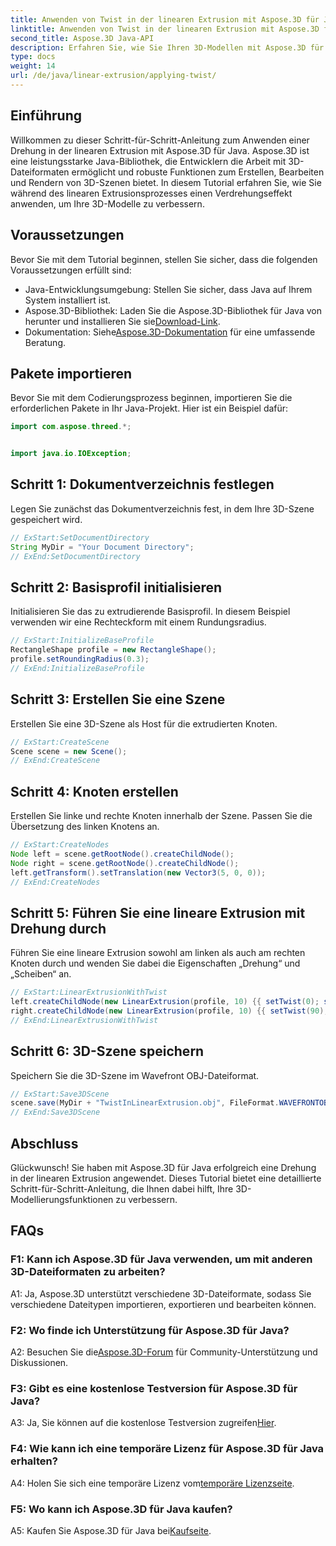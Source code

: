```yaml
---
title: Anwenden von Twist in der linearen Extrusion mit Aspose.3D für Java
linktitle: Anwenden von Twist in der linearen Extrusion mit Aspose.3D für Java
second_title: Aspose.3D Java-API
description: Erfahren Sie, wie Sie Ihren 3D-Modellen mit Aspose.3D für Java eine besondere Note verleihen. Befolgen Sie unsere Schritt-für-Schritt-Anleitung für verbesserte lineare Extrusionseffekte.
type: docs
weight: 14
url: /de/java/linear-extrusion/applying-twist/
---
```

## Einführung

Willkommen zu dieser Schritt-für-Schritt-Anleitung zum Anwenden einer Drehung in der linearen Extrusion mit Aspose.3D für Java. Aspose.3D ist eine leistungsstarke Java-Bibliothek, die Entwicklern die Arbeit mit 3D-Dateiformaten ermöglicht und robuste Funktionen zum Erstellen, Bearbeiten und Rendern von 3D-Szenen bietet. In diesem Tutorial erfahren Sie, wie Sie während des linearen Extrusionsprozesses einen Verdrehungseffekt anwenden, um Ihre 3D-Modelle zu verbessern.

## Voraussetzungen

Bevor Sie mit dem Tutorial beginnen, stellen Sie sicher, dass die folgenden Voraussetzungen erfüllt sind:

- Java-Entwicklungsumgebung: Stellen Sie sicher, dass Java auf Ihrem System installiert ist.
-  Aspose.3D-Bibliothek: Laden Sie die Aspose.3D-Bibliothek für Java von herunter und installieren Sie sie[Download-Link](https://releases.aspose.com/3d/java/).
-  Dokumentation: Siehe[Aspose.3D-Dokumentation](https://reference.aspose.com/3d/java/) für eine umfassende Beratung.

## Pakete importieren

Bevor Sie mit dem Codierungsprozess beginnen, importieren Sie die erforderlichen Pakete in Ihr Java-Projekt. Hier ist ein Beispiel dafür:

```java
import com.aspose.threed.*;


import java.io.IOException;
```

## Schritt 1: Dokumentverzeichnis festlegen

Legen Sie zunächst das Dokumentverzeichnis fest, in dem Ihre 3D-Szene gespeichert wird.

```java
// ExStart:SetDocumentDirectory
String MyDir = "Your Document Directory";
// ExEnd:SetDocumentDirectory
```

## Schritt 2: Basisprofil initialisieren

Initialisieren Sie das zu extrudierende Basisprofil. In diesem Beispiel verwenden wir eine Rechteckform mit einem Rundungsradius.

```java
// ExStart:InitializeBaseProfile
RectangleShape profile = new RectangleShape();
profile.setRoundingRadius(0.3);
// ExEnd:InitializeBaseProfile
```

## Schritt 3: Erstellen Sie eine Szene

Erstellen Sie eine 3D-Szene als Host für die extrudierten Knoten.

```java
// ExStart:CreateScene
Scene scene = new Scene();
// ExEnd:CreateScene
```

## Schritt 4: Knoten erstellen

Erstellen Sie linke und rechte Knoten innerhalb der Szene. Passen Sie die Übersetzung des linken Knotens an.

```java
// ExStart:CreateNodes
Node left = scene.getRootNode().createChildNode();
Node right = scene.getRootNode().createChildNode();
left.getTransform().setTranslation(new Vector3(5, 0, 0));
// ExEnd:CreateNodes
```

## Schritt 5: Führen Sie eine lineare Extrusion mit Drehung durch

Führen Sie eine lineare Extrusion sowohl am linken als auch am rechten Knoten durch und wenden Sie dabei die Eigenschaften „Drehung“ und „Scheiben“ an.

```java
// ExStart:LinearExtrusionWithTwist
left.createChildNode(new LinearExtrusion(profile, 10) {{ setTwist(0); setSlices(100); }});
right.createChildNode(new LinearExtrusion(profile, 10) {{ setTwist(90); setSlices(100); }});
// ExEnd:LinearExtrusionWithTwist
```

## Schritt 6: 3D-Szene speichern

Speichern Sie die 3D-Szene im Wavefront OBJ-Dateiformat.

```java
// ExStart:Save3DScene
scene.save(MyDir + "TwistInLinearExtrusion.obj", FileFormat.WAVEFRONTOBJ);
// ExEnd:Save3DScene
```

## Abschluss

Glückwunsch! Sie haben mit Aspose.3D für Java erfolgreich eine Drehung in der linearen Extrusion angewendet. Dieses Tutorial bietet eine detaillierte Schritt-für-Schritt-Anleitung, die Ihnen dabei hilft, Ihre 3D-Modellierungsfunktionen zu verbessern.

## FAQs

### F1: Kann ich Aspose.3D für Java verwenden, um mit anderen 3D-Dateiformaten zu arbeiten?

A1: Ja, Aspose.3D unterstützt verschiedene 3D-Dateiformate, sodass Sie verschiedene Dateitypen importieren, exportieren und bearbeiten können.

### F2: Wo finde ich Unterstützung für Aspose.3D für Java?

 A2: Besuchen Sie die[Aspose.3D-Forum](https://forum.aspose.com/c/3d/18) für Community-Unterstützung und Diskussionen.

### F3: Gibt es eine kostenlose Testversion für Aspose.3D für Java?

 A3: Ja, Sie können auf die kostenlose Testversion zugreifen[Hier](https://releases.aspose.com/).

### F4: Wie kann ich eine temporäre Lizenz für Aspose.3D für Java erhalten?

 A4: Holen Sie sich eine temporäre Lizenz vom[temporäre Lizenzseite](https://purchase.aspose.com/temporary-license/).

### F5: Wo kann ich Aspose.3D für Java kaufen?

 A5: Kaufen Sie Aspose.3D für Java bei[Kaufseite](https://purchase.aspose.com/buy).